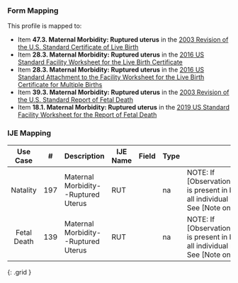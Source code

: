 ### Form Mapping
This profile is mapped to:
 * Item **47.3. Maternal Morbidity: Ruptured uterus** in the [2003 Revision of the U.S. Standard Certificate of Live Birth](https://www.cdc.gov/nchs/data/dvs/birth11-03final-ACC.pdf)
 * Item **28.3. Maternal Morbidity: Ruptured uterus** in the [2016 US Standard Facility Worksheet for the Live Birth Certificate](https://www.cdc.gov/nchs/data/dvs/facility-worksheet-2016-508.pdf)
 * Item **28.3. Maternal Morbidity: Ruptured uterus** in the [2016 US Standard Attachment to the Facility Worksheet for the Live Birth Certificate for Multiple Births](https://www.cdc.gov/nchs/data/dvs/multiple-births-worksheet-2016.pdf)
 * Item **39.3. Maternal Morbidity: Ruptured uterus** in the [2003 Revision of the U.S. Standard Report of Fetal Death](https://www.cdc.gov/nchs/data/dvs/FDEATH11-03finalACC.pdf)
 * Item **18.1. Maternal Morbidity: Ruptured uterus** in the [2019 US Standard Facility Worksheet for the Report of Fetal Death](https://www.cdc.gov/nchs/data/dvs/fetal-death-facility-worksheet-2019-508.pdf)

### IJE Mapping

| **Use Case** |  **#**   |  **Description**  | **IJE Name**  |  **Field**  |  **Type**  | **Value Set**  |
| :---------: | --------------- | ------------ | ------------- | ---------- | ---------- | -------------- |
| Natality | 197 | Maternal Morbidity--Ruptured Uterus | RUT |  |na |NOTE: If [ObservationNoneOfSpecifiedMaternalMorbidities] is present in bundle, then the interpretation is that all individual maternal morbidities are 'N'   <br />See [Note on missing data] |
| Fetal Death | 139 | Maternal Morbidity--Ruptured Uterus | RUT |  |na |NOTE: If [ObservationNoneOfSpecifiedMaternalMorbidities] is present in bundle, then the interpretation is that all individual maternal morbidities are 'N'   <br />See [Note on missing data] |
{: .grid }
